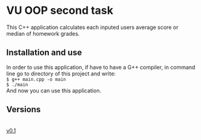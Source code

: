 # VU OOP second task

This C++ application calculates each inputed users average score or median of homework grades.

## Installation and use

In order to use this application, if have to have a G++ compiler, in command line go to directory of this project and write:
<br />`$ g++ main.cpp -o main`
<br />`$ ./main`
<br /> And now you can use this application.

## Versions

<br />[v0.1](https://github.com/pablozz/vu-oop-2/releases/tag/v0.1)
